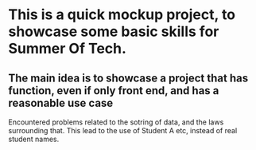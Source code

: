 # This is a quick mockup project, to showcase some basic skills for Summer Of Tech.

## The main idea is to showcase a project that has function, even if only front end, and has a reasonable use case


Encountered problems related to the sotring of data, and the laws surrounding that. This lead to the use of Student A etc, instead of real student names.
